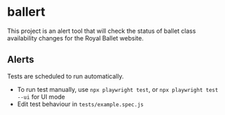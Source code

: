 # ballert

This project is an alert tool that will check the status of ballet class availability changes for the Royal Ballet website.

## Alerts

Tests are scheduled to run automatically.

- To run test manually, use `npx playwright test`, or `npx playwright test --ui` for UI mode
- Edit test behaviour in `tests/example.spec.js`

